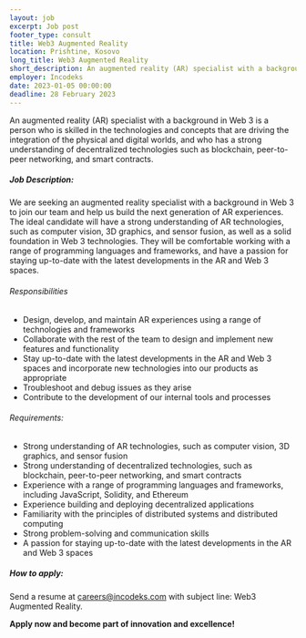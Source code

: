 ```yaml
---
layout: job 
excerpt: Job post 
footer_type: consult
title: Web3 Augmented Reality
location: Prishtine, Kosovo
long_title: Web3 Augmented Reality
short_description: An augmented reality (AR) specialist with a background in Web 3 is a person who is skilled in the technologies and concepts that are driving the integration...
employer: Incodeks
date: 2023-01-05 00:00:00
deadline: 28 February 2023
---
```


An augmented reality (AR) specialist with a background in Web 3 is a person who is skilled in the technologies and concepts that are driving the integration of the physical and digital worlds, and who has a strong understanding of decentralized technologies such as blockchain, peer-to-peer networking, and smart contracts.

##### Job Description:

We are seeking an augmented reality specialist with a background in Web 3 to join our team and help us build the next generation of AR experiences. The ideal candidate will have a strong understanding of AR technologies, such as computer vision, 3D graphics, and sensor fusion, as well as a solid foundation in Web 3 technologies. They will be comfortable working with a range of programming languages and frameworks, and have a passion for staying up-to-date with the latest developments in the AR and Web 3 spaces.

###### Responsibilities

- Design, develop, and maintain AR experiences using a range of technologies and frameworks
- Collaborate with the rest of the team to design and implement new features and functionality
- Stay up-to-date with the latest developments in the AR and Web 3 spaces and incorporate new technologies into our products as appropriate
- Troubleshoot and debug issues as they arise
- Contribute to the development of our internal tools and processes


###### Requirements:

- Strong understanding of AR technologies, such as computer vision, 3D graphics, and sensor fusion
- Strong understanding of decentralized technologies, such as blockchain, peer-to-peer networking, and smart contracts
- Experience with a range of programming languages and frameworks, including JavaScript, Solidity, and Ethereum
- Experience building and deploying decentralized applications
- Familiarity with the principles of distributed systems and distributed computing
- Strong problem-solving and communication skills
- A passion for staying up-to-date with the latest developments in the AR and Web 3 spaces


##### How to apply: 

Send a resume at <a href="mailto:careers@incodeks.com?subject=Web3 Augmented Reality" style="color:#5C46F9 !important">careers@incodeks.com</a> with subject line: Web3 Augmented Reality.

<p style="font-weight: bold">Apply now and become part of innovation and excellence!</p>